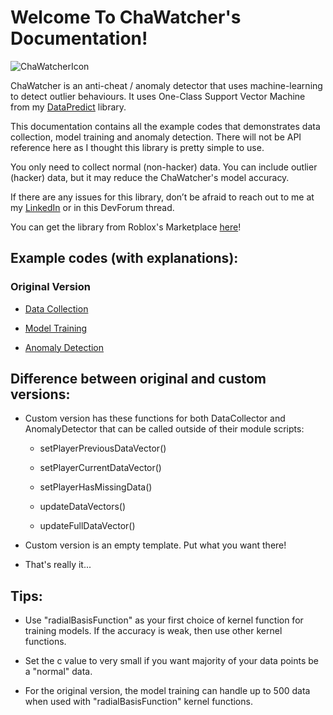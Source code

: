 # Welcome To ChaWatcher's Documentation!

![ChaWatcherIcon](https://github.com/AqwamCreates/ChaWatcher/assets/67371914/876e056c-920a-416d-82b1-00ccb345eef0)

ChaWatcher is an anti-cheat / anomaly detector that uses machine-learning to detect outlier behaviours. It uses One-Class Support Vector Machine from my [DataPredict](https://aqwamcreates.github.io/DataPredict/) library.

This documentation contains all the example codes that demonstrates data collection, model training and anomaly detection. There will not be API reference here as I thought this library is pretty simple to use.

You only need to collect normal (non-hacker) data. You can include outlier (hacker) data, but it may reduce the ChaWatcher's model accuracy.

If there are any issues for this library, don’t be afraid to reach out to me at my [LinkedIn](https://www.linkedin.com/in/aqwam-harish-aiman/) or in this DevForum thread.

You can get the library from Roblox's Marketplace [here](https://create.roblox.com/marketplace/asset/15042133614/ChaWatcher)!

## Example codes (with explanations):

### Original Version

* [Data Collection](ExampleCodes/DataCollection.md)

* [Model Training](ExampleCodes/ModelTraining.md)

* [Anomaly Detection](ExampleCodes/AnomalyDetection.md)

## Difference between original and custom versions:

* Custom version has these functions for both DataCollector and AnomalyDetector that can be called outside of their module scripts:

  * setPlayerPreviousDataVector()

  * setPlayerCurrentDataVector()

  * setPlayerHasMissingData()
 
  * updateDataVectors()

  * updateFullDataVector()

* Custom version is an empty template. Put what you want there!

* That's really it...

## Tips:

* Use "radialBasisFunction" as your first choice of kernel function for training models. If the accuracy is weak, then use other kernel functions.

* Set the c value to very small if you want majority of your data points be a "normal" data.

* For the original version, the model training can handle up to 500 data when used with "radialBasisFunction" kernel functions.

